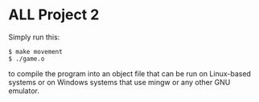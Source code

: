 # ALL Project 2

Simply run this:
```
$ make movement
$ ./game.o
```
to compile the program into an object file that can be run on Linux-based systems or on Windows systems that use mingw or any other GNU emulator.
